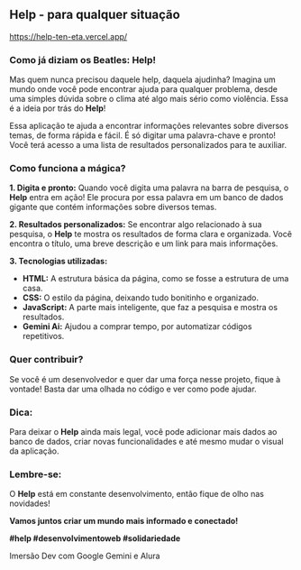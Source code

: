 ## **Help - para qualquer situação**
https://help-ten-eta.vercel.app/
### **Como já diziam os Beatles: Help!**

 Mas quem nunca precisou daquele help, daquela ajudinha? Imagina um mundo onde você pode encontrar ajuda para qualquer problema, desde uma simples dúvida sobre o clima até algo mais sério como violência. Essa é a ideia por trás do **Help**! 

Essa aplicação te ajuda a encontrar informações relevantes sobre diversos temas, de forma rápida e fácil. É só digitar uma palavra-chave e pronto! Você terá acesso a uma lista de resultados personalizados para te auxiliar.

### **Como funciona a mágica?**

**1. Digita e pronto:** Quando você digita uma palavra na barra de pesquisa, o **Help** entra em ação! Ele procura por essa palavra em um banco de dados gigante que contém informações sobre diversos temas.

**2. Resultados personalizados:** Se encontrar algo relacionado à sua pesquisa, o **Help** te mostra os resultados de forma clara e organizada. Você encontra o título, uma breve descrição e um link para mais informações.

**3. Tecnologias utilizadas:**

* **HTML:** A estrutura básica da página, como se fosse a estrutura de uma casa.
* **CSS:** O estilo da página, deixando tudo bonitinho e organizado.
* **JavaScript:** A parte mais inteligente, que faz a pesquisa e mostra os resultados.
* **Gemini Ai:** Ajudou a comprar tempo, por automatizar códigos repetitivos.

### **Quer contribuir?**

Se você é um desenvolvedor e quer dar uma força nesse projeto, fique à vontade! Basta dar uma olhada no código e ver como pode ajudar.

### **Dica:**

Para deixar o **Help** ainda mais legal, você pode adicionar mais dados ao banco de dados, criar novas funcionalidades e até mesmo mudar o visual da aplicação.

### **Lembre-se:**

O **Help** está em constante desenvolvimento, então fique de olho nas novidades! 

**Vamos juntos criar um mundo mais informado e conectado!** 

**#help #desenvolvimentoweb #solidariedade**

 Imersão Dev com Google Gemini e Alura
